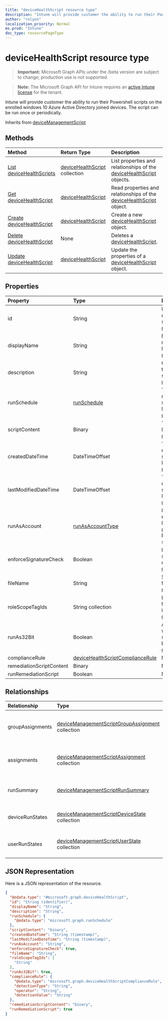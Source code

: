 ```yaml
---
title: "deviceHealthScript resource type"
description: "Intune will provide customer the ability to run their Powershell scripts on the enrolled windows 10 Azure Active Directory joined devices. The script can be run once or periodically."
author: "rolyon"
localization_priority: Normal
ms.prod: "Intune"
doc_type: resourcePageType
---
```


# deviceHealthScript resource type

> **Important:** Microsoft Graph APIs under the /beta version are subject to change; production use is not supported.

> **Note:** The Microsoft Graph API for Intune requires an [active Intune license](https://go.microsoft.com/fwlink/?linkid=839381) for the tenant.

Intune will provide customer the ability to run their Powershell scripts on the enrolled windows 10 Azure Active Directory joined devices. The script can be run once or periodically.


Inherits from [deviceManagementScript](../resources/intune-devices-devicemanagementscript.md)

## Methods
|Method|Return Type|Description|
|:---|:---|:---|
|[List deviceHealthScripts](../api/intune-devices-devicehealthscript-list.md)|[deviceHealthScript](../resources/intune-devices-devicehealthscript.md) collection|List properties and relationships of the [deviceHealthScript](../resources/intune-devices-devicehealthscript.md) objects.|
|[Get deviceHealthScript](../api/intune-devices-devicehealthscript-get.md)|[deviceHealthScript](../resources/intune-devices-devicehealthscript.md)|Read properties and relationships of the [deviceHealthScript](../resources/intune-devices-devicehealthscript.md) object.|
|[Create deviceHealthScript](../api/intune-devices-devicehealthscript-create.md)|[deviceHealthScript](../resources/intune-devices-devicehealthscript.md)|Create a new [deviceHealthScript](../resources/intune-devices-devicehealthscript.md) object.|
|[Delete deviceHealthScript](../api/intune-devices-devicehealthscript-delete.md)|None|Deletes a [deviceHealthScript](../resources/intune-devices-devicehealthscript.md).|
|[Update deviceHealthScript](../api/intune-devices-devicehealthscript-update.md)|[deviceHealthScript](../resources/intune-devices-devicehealthscript.md)|Update the properties of a [deviceHealthScript](../resources/intune-devices-devicehealthscript.md) object.|

## Properties
|Property|Type|Description|
|:---|:---|:---|
|id|String|Unique Identifier for the device management script. Inherited from [deviceManagementScript](../resources/intune-devices-devicemanagementscript.md)|
|displayName|String|Name of the device management script. Inherited from [deviceManagementScript](../resources/intune-devices-devicemanagementscript.md)|
|description|String|Optional description for the device management script. Inherited from [deviceManagementScript](../resources/intune-devices-devicemanagementscript.md)|
|runSchedule|[runSchedule](../resources/intune-devices-runschedule.md)|The interval for script to run. If not defined the script will run once Inherited from [deviceManagementScript](../resources/intune-devices-devicemanagementscript.md)|
|scriptContent|Binary|The script content. Inherited from [deviceManagementScript](../resources/intune-devices-devicemanagementscript.md)|
|createdDateTime|DateTimeOffset|The date and time the device management script was created. Inherited from [deviceManagementScript](../resources/intune-devices-devicemanagementscript.md)|
|lastModifiedDateTime|DateTimeOffset|The date and time the device management script was last modified. Inherited from [deviceManagementScript](../resources/intune-devices-devicemanagementscript.md)|
|runAsAccount|[runAsAccountType](../resources/intune-shared-runasaccounttype.md)|Indicates the type of execution context. Inherited from [deviceManagementScript](../resources/intune-devices-devicemanagementscript.md). Possible values are: `system`, `user`.|
|enforceSignatureCheck|Boolean|Indicate whether the script signature needs be checked. Inherited from [deviceManagementScript](../resources/intune-devices-devicemanagementscript.md)|
|fileName|String|Script file name. Inherited from [deviceManagementScript](../resources/intune-devices-devicemanagementscript.md)|
|roleScopeTagIds|String collection|List of Scope Tag IDs for this PowerShellScript instance. Inherited from [deviceManagementScript](../resources/intune-devices-devicemanagementscript.md)|
|runAs32Bit|Boolean|A value indicating whether the PowerShell script should run as 32-bit Inherited from [deviceManagementScript](../resources/intune-devices-devicemanagementscript.md)|
|complianceRule|[deviceHealthScriptComplianceRule](../resources/intune-devices-devicehealthscriptcompliancerule.md)|Not yet documented|
|remediationScriptContent|Binary|Not yet documented|
|runRemediationScript|Boolean|Not yet documented|

## Relationships
|Relationship|Type|Description|
|:---|:---|:---|
|groupAssignments|[deviceManagementScriptGroupAssignment](../resources/intune-devices-devicemanagementscriptgroupassignment.md) collection|The list of group assignments for the device management script. Inherited from [deviceManagementScript](../resources/intune-devices-devicemanagementscript.md)|
|assignments|[deviceManagementScriptAssignment](../resources/intune-devices-devicemanagementscriptassignment.md) collection|The list of group assignments for the device management script. Inherited from [deviceManagementScript](../resources/intune-devices-devicemanagementscript.md)|
|runSummary|[deviceManagementScriptRunSummary](../resources/intune-devices-devicemanagementscriptrunsummary.md)|Run summary for device management script. Inherited from [deviceManagementScript](../resources/intune-devices-devicemanagementscript.md)|
|deviceRunStates|[deviceManagementScriptDeviceState](../resources/intune-devices-devicemanagementscriptdevicestate.md) collection|List of run states for this script across all devices. Inherited from [deviceManagementScript](../resources/intune-devices-devicemanagementscript.md)|
|userRunStates|[deviceManagementScriptUserState](../resources/intune-devices-devicemanagementscriptuserstate.md) collection|List of run states for this script across all users. Inherited from [deviceManagementScript](../resources/intune-devices-devicemanagementscript.md)|

## JSON Representation
Here is a JSON representation of the resource.
<!-- {
  "blockType": "resource",
  "keyProperty": "id",
  "@odata.type": "microsoft.graph.deviceHealthScript"
}
-->
``` json
{
  "@odata.type": "#microsoft.graph.deviceHealthScript",
  "id": "String (identifier)",
  "displayName": "String",
  "description": "String",
  "runSchedule": {
    "@odata.type": "microsoft.graph.runSchedule"
  },
  "scriptContent": "binary",
  "createdDateTime": "String (timestamp)",
  "lastModifiedDateTime": "String (timestamp)",
  "runAsAccount": "String",
  "enforceSignatureCheck": true,
  "fileName": "String",
  "roleScopeTagIds": [
    "String"
  ],
  "runAs32Bit": true,
  "complianceRule": {
    "@odata.type": "microsoft.graph.deviceHealthScriptComplianceRule",
    "detectionType": "String",
    "operator": "String",
    "detectionValue": "String"
  },
  "remediationScriptContent": "binary",
  "runRemediationScript": true
}
```



